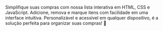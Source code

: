 Simplifique suas compras com nossa lista interativa em HTML, CSS e JavaScript. Adicione, remova e marque itens com facilidade em uma interface intuitiva. Personalizável e acessível em qualquer dispositivo, é a solução perfeita para organizar suas compras! 🛒
